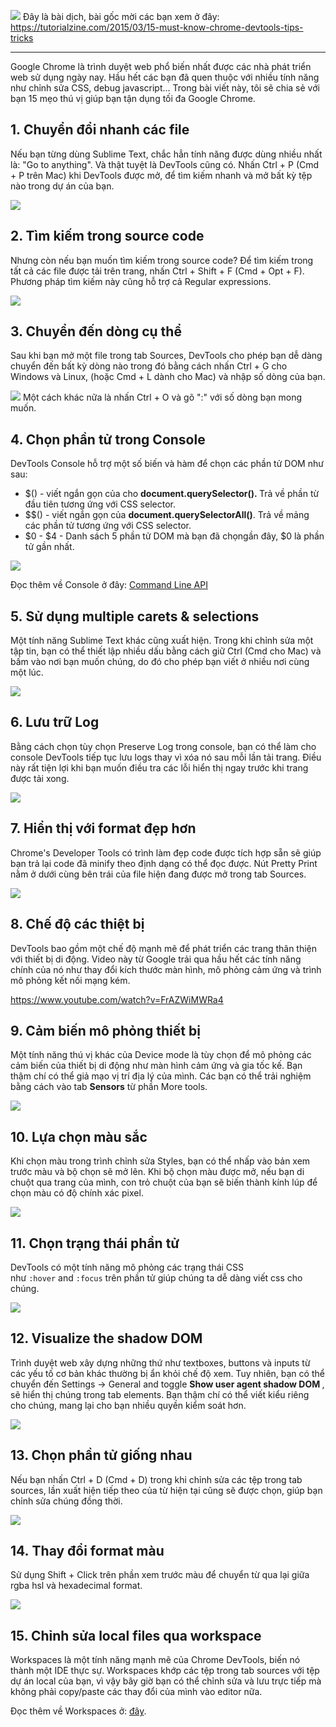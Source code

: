 ![](https://images.viblo.asia/d65be3dc-a1c5-4f82-99ad-474b539c49d5.jpg)
Đây là bài dịch, bài gốc mời các bạn xem ở đây: https://tutorialzine.com/2015/03/15-must-know-chrome-devtools-tips-tricks


-----


Google Chrome là trình duyệt web phổ biến nhất được các nhà phát triển web sử dụng ngày nay. Hầu hết các bạn đã quen thuộc với nhiều tính năng như chỉnh sửa CSS, debug javascript... Trong bài viết này, tôi sẽ chia sẻ với bạn 15 mẹo thú vị giúp bạn tận dụng tối đa Google Chrome.
<h2>1.<strong> Chuyển đổi nhanh các file</strong></h2>
Nếu bạn từng dùng Sublime Text, chắc hẳn tính năng được dùng nhiều nhất là: "Go to anything". Và thật tuyệt là DevTools cũng có. Nhấn Ctrl + P (Cmd + P trên Mac) khi DevTools được mở, để tìm kiếm nhanh và mở bất kỳ tệp nào trong dự án của bạn.

![](https://tutorialzine.com/media/2015/03/1.gif)

<h2>2. Tìm kiếm trong source code</h2>
Nhưng còn nếu bạn muốn tìm kiếm trong source code? Để tìm kiếm trong tất cả các file được tải trên trang, nhấn Ctrl + Shift + F (Cmd + Opt + F). Phương pháp tìm kiếm này cũng hỗ trợ cả Regular expressions.

![](https://tutorialzine.com/media/2015/03/2.SearchAll.gif)

<h2>3. Chuyển đến dòng cụ thể</h2>
Sau khi bạn mở một file trong tab Sources, DevTools cho phép bạn dễ dàng chuyển đến bất kỳ dòng nào trong đó bằng cách nhấn Ctrl + G cho Windows và Linux, (hoặc Cmd + L dành cho Mac) và nhập số dòng của bạn.

![](https://tutorialzine.com/media/2015/03/3.JumpToLine.gif)
Một cách khác nữa là nhấn Ctrl + O và gõ ":" với số dòng bạn mong muốn.
<h2>4. Chọn phần tử trong Console</h2>
DevTools Console hỗ trợ một số  biến và hàm để chọn các phần tử DOM như sau:
<ul>
	<li>$() - viết ngắn gọn của cho <strong>document.querySelector(). </strong>Trả về phần từ đầu tiên tương ứng với CSS selector.</li>
	<li>$$() - viết ngắn gọn của <strong>document.querySelectorAll()</strong>. Trả về mảng các phần tử tương ứng với CSS selector.</li>
	<li>$0 - $4 - Danh sách 5 phần tử DOM mà bạn đã chọngần đây, $0 là phần tử gần nhất.</li>
</ul>

![](https://tutorialzine.com/media/2015/03/4..gif)


Đọc thêm về Console ở đây: <a href="https://developer.chrome.com/devtools/docs/commandline-api" target="_blank" rel="noreferrer noopener">Command Line API</a>
<h2><strong>5. Sử dụng multiple carets & selections</strong></h2>
Một tính năng Sublime Text khác cũng xuất hiện. Trong khi chỉnh sửa một tập tin, bạn có thể thiết lập nhiều dấu bằng cách giữ Ctrl (Cmd cho Mac) và bấm vào nơi bạn muốn chúng, do đó cho phép bạn viết ở nhiều nơi cùng một lúc.

![](https://tutorialzine.com/media/2015/03/5.MultipleSelectClick.gif)
<h2><strong>6. Lưu trữ Log</strong></h2>
Bằng cách chọn tùy chọn Preserve Log trong console, bạn có thể làm cho console DevTools tiếp tục lưu logs thay vì xóa nó sau mỗi lần tải trang. Điều này rất tiện lợi khi bạn muốn điều tra các lỗi hiển thị ngay trước khi trang được tải xong.

![](https://tutorialzine.com/media/2015/03/6.PreserveLog.gif)

<h2><strong>7. Hiển thị với format đẹp hơn</strong></h2>
Chrome's Developer Tools có trình làm đẹp code được tích hợp sẵn sẽ giúp bạn trả lại code đã minify theo định dạng có thể đọc được. Nút Pretty Print nằm ở dưới cùng bên trái của file hiện đang được mở trong tab Sources.

![](https://tutorialzine.com/media/2015/03/7.PrettyPrint.gif)

<h2><strong>8. Chế độ các thiệt bị</strong></h2>
DevTools bao gồm một chế độ mạnh mẽ để phát triển các trang thân thiện với thiết bị di động. Video này từ Google trải qua hầu hết các tính năng chính của nó như thay đổi kích thước màn hình, mô phỏng cảm ứng và trình mô phỏng kết nối mạng kém.

<a href="https://www.youtube.com/watch?v=FrAZWiMWRa4" target="_blank" rel="noreferrer noopener">https://www.youtube.com/watch?v=FrAZWiMWRa4</a>
<h2><strong>9. Cảm biến mô phỏng thiết bị</strong></h2>
Một tính năng thú vị khác của Device mode là tùy chọn để mô phỏng các cảm biến của thiết bị di động như màn hình cảm ứng và gia tốc kế. Bạn thậm chí có thể giả mạo vị trí địa lý của mình. Các bạn có thể trải nghiệm bằng cách vào tab <strong>Sensors</strong> từ phần More tools.

![](https://tutorialzine.com/media/2015/03/9.Sensors.gif)

<h2><strong>10. Lựa chọn màu sắc</strong></h2>
Khi chọn màu trong trình chỉnh sửa Styles, bạn có thể nhấp vào bản xem trước màu và bộ chọn sẽ mở lên. Khi bộ chọn màu được mở, nếu bạn di chuột qua trang của mình, con trỏ chuột của bạn sẽ biến thành kính lúp để chọn màu có độ chính xác pixel.

![](https://tutorialzine.com/media/2015/03/10.ColorPicker.gif)

<h2><strong>11. Chọn trạng thái phần tử</strong></h2>
DevTools có một tính năng mô phỏng các trạng thái CSS như <code>:hover</code> and <code>:focus</code> trên phần tử giúp chúng ta dễ dàng viết css cho chúng.

![](https://tutorialzine.com/media/2015/03/11.SimulateHover.gif)

<h2><strong>12. Visualize the shadow DOM</strong></h2>

Trình duyệt web xây dựng những thứ như textboxes, buttons và inputs từ các yếu tố cơ bản khác thường bị ẩn khỏi chế độ xem. Tuy nhiên, bạn có thể chuyển đến Settings -> General and toggle <strong> Show user agent shadow DOM </strong>, sẽ hiển thị chúng trong tab elements. Bạn thậm chí có thể viết kiểu riêng cho chúng, mang lại cho bạn nhiều quyền kiểm soát hơn.

![](https://tutorialzine.com/media/2015/03/12.ShadowDOM.gif)

<h2>13. Chọn phần tử giống nhau</h2>
Nếu bạn nhấn Ctrl + D (Cmd + D) trong khi chỉnh sửa các tệp trong tab sources, lần xuất hiện tiếp theo của từ hiện tại cũng sẽ được chọn, giúp bạn chỉnh sửa chúng đồng thời.

![](https://tutorialzine.com/media/2015/03/13.MultiSelect.gif)

<h2>14. Thay đổi format màu</h2>
Sử dụng Shift + Click trên phần xem trước màu để chuyển từ qua lại giữa rgba hsl và hexadecimal format.

![](https://tutorialzine.com/media/2015/03/14.ColorFormat.gif)


<h2>15. Chỉnh sửa local files qua workspace</h2>
Workspaces là một tính năng mạnh mẽ của Chrome DevTools, biến nó thành một IDE thực sự. Workspaces khớp các tệp trong tab sources với tệp dự án local của bạn, vì vậy bây giờ bạn có thể chỉnh sửa và lưu trực tiếp mà không phải copy/paste các thay đổi của mình vào editor nữa.


Đọc thêm về Workspaces ở: <a href="https://developer.chrome.com/devtools/docs/workspaces" target="_blank" rel="noreferrer noopener">đây</a>.